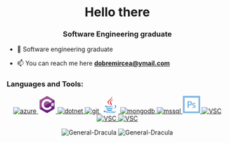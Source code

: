 <h1 align="center">Hello there</h1>
<h3 align="center">Software Engineering graduate</h3>

- 🔭 Software engineering graduate

- 📫 You can reach me here **dobremircea@ymail.com**

<h3 align="cenrer">Languages and Tools:</h3>
<p align="center"> <a href="https://cloud.google.com/" target="_blank" rel="noreferrer"> <img src="https://user-images.githubusercontent.com/55515767/201215201-d73d80cd-f315-46bb-acf8-cdbe9684d854.png" alt="azure" width="40" height="40"/> </a> <a href="https://www.w3schools.com/cs/" target="_blank" rel="noreferrer"> <img src="https://raw.githubusercontent.com/devicons/devicon/master/icons/csharp/csharp-original.svg" alt="csharp" width="40" height="40"/> </a> <a href="https://www.python.org/" target="_blank" rel="noreferrer"> <img src="https://upload.wikimedia.org/wikipedia/commons/thumb/c/c3/Python-logo-notext.svg/640px-Python-logo-notext.svg.png" alt="dotnet" width="40" height="40"/> </a> <a href="https://git-scm.com/" target="_blank" rel="noreferrer"> <img src="https://www.vectorlogo.zone/logos/git-scm/git-scm-icon.svg" alt="git" width="40" height="40"/> </a> <a href="https://www.java.com" target="_blank" rel="noreferrer"> <img src="https://raw.githubusercontent.com/devicons/devicon/master/icons/java/java-original.svg" alt="java" width="40" height="40"/> </a> <a href="https://www.rust-lang.org/" target="_blank" rel="noreferrer"> <img src="https://user-images.githubusercontent.com/55515767/201218340-6ad75260-5f26-43a6-94ed-f6199aed0445.png" alt="mongodb" width="40" height="40"/> </a> <a href="https://www.w3schools.com/c/c_intro.php" target="_blank" rel="noreferrer"> <img src="https://upload.wikimedia.org/wikipedia/commons/thumb/1/18/C_Programming_Language.svg/695px-C_Programming_Language.svg.png" alt="mssql" width="40" height="40"/> </a> <a href="https://www.photoshop.com/en" target="_blank" rel="noreferrer"> <img src="https://raw.githubusercontent.com/devicons/devicon/master/icons/photoshop/photoshop-line.svg" alt="photoshop" width="40" height="40"/> </a> <a href="https://www.w3schools.com/cpp/cpp_intro.asp" target="_blank" rel="noreferrer"> <img src="https://raw.githubusercontent.com/isocpp/logos/master/cpp_logo.png" alt="VSC" width="40" height="40"/> </a> </a> <a href="https://www.linux.org/" target="_blank" rel="noreferrer"> <img src="https://1000logos.net/wp-content/uploads/2017/03/LINUX-LOGO.png" alt="VSC" width="40" height="40"/> </a> </a> <a href="https://www.w3schools.io/terminal/bash-tutorials/" target="_blank" rel="noreferrer"> <img src="https://user-images.githubusercontent.com/55515767/201218498-027f4058-5744-45af-bc98-221a4d9e20e7.png" alt="VSC" width="40" height="40"/> </a> </p> </p>

</p>
<p>
</p>

<p align="center"><img height="170px" align="center" src="https://github-readme-stats.vercel.app/api/top-langs/?username=General-Dracula&layout=compact&theme=dracula&hide=javascript,c#,shaderlab&langs_count=6" alt="General-Dracula" /> <img height="170px" align="center" src="https://github-readme-stats.vercel.app/api?username=General-Dracula&theme=dracula" alt="General-Dracula" /></p>
